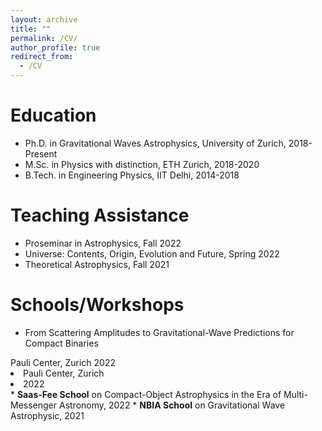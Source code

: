 ```yaml
---
layout: archive
title: ""
permalink: /CV/
author_profile: true
redirect_from:
  - /CV
---
```


Education
======
* Ph.D. in Gravitational Waves Astrophysics, University of Zurich, 2018-Present
* M.Sc. in Physics with distinction, ETH Zurich, 2018-2020
* B.Tech. in Engineering Physics, IIT Delhi, 2014-2018

Teaching Assistance
======
* Proseminar in Astrophysics, Fall 2022
* Universe: Contents, Origin, Evolution and Future, Spring 2022
* Theoretical Astrophysics, Fall 2021

Schools/Workshops
======
* From Scattering Amplitudes to Gravitational-Wave Predictions for Compact Binaries<br>
<div class="container">
  <span class="left">Pauli Center, Zurich</span>
  <span class="right">2022</span>
  <span class="center">&nbsp;</span>
</div><li>Pauli Center, Zurich</li> <li>2022</li> 
* <b>Saas-Fee School</b> on Compact-Object Astrophysics in the Era of Multi-Messenger Astronomy, 2022
* <b>NBIA School</b> on Gravitational Wave Astrophysic, 2021
